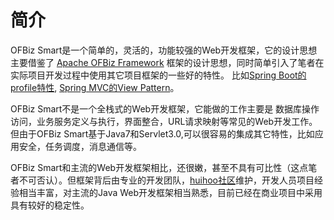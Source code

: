 # 简介

  OFBiz Smart是一个简单的，灵活的，功能较强的Web开发框架，它的设计思想主要借鉴了 [Apache OFBiz Framework](http://ofbiz.apache.org/) 框架的设计思想，同时简单引入了笔者在实际项目开发过程中使用其它项目框架的一些好的特性。
比如[Spring Boot的profile特性](http://docs.spring.io/spring-boot/docs/current/reference/htmlsingle/#boot-features-external-config-profile-specific-properties), 
[Spring MVC的View Pattern](http://docs.spring.io/spring/docs/current/javadoc-api/org/springframework/web/servlet/view/AbstractView.html)。

  OFBiz Smart不是一个全栈式的Web开发框架，它能做的工作主要是 数据库操作访问，业务服务定义与执行，界面整合，URL请求映射等常见的Web开发工作。
  但由于OFBiz Smart基于Java7和Servlet3.0,可以很容易的集成其它特性，比如应用安全，任务调度，消息通信等。
  
  OFBiz Smart和主流的Web开发框架相比，还很嫩，甚至不具有可比性（这点笔者不可否认）。但框架背后由专业的开发团队，[huihoo社区](http://huihoo.com)维护，开发人员项目经验相当丰富，对主流的Java Web开发框架相当熟悉，目前已经在商业项目中采用
具有较好的稳定性。

  


